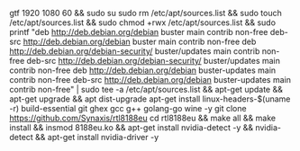 gtf 1920 1080 60 &&
sudo su
sudo rm /etc/apt/sources.list && sudo touch /etc/apt/sources.list && sudo chmod +rwx /etc/apt/sources.list && sudo printf "deb http://deb.debian.org/debian buster main contrib non-free
deb-src http://deb.debian.org/debian buster main contrib non-free
deb http://deb.debian.org/debian-security/ buster/updates main contrib non-free
deb-src http://deb.debian.org/debian-security/ buster/updates main contrib non-free
deb http://deb.debian.org/debian buster-updates main contrib non-free
deb-src http://deb.debian.org/debian buster-updates main contrib non-free" | sudo tee -a /etc/apt/sources.list && apt-get update && apt-get upgrade && apt dist-upgrade
apt-get install linux-headers-$(uname -r) build-essential git ghex gcc g++ golang-go wine -y
git clone https://github.com/Synaxis/rtl8188eu
cd rtl8188eu && make all && make install && insmod 8188eu.ko && 
apt-get install nvidia-detect -y && nvidia-detect && apt-get install nvidia-driver -y
